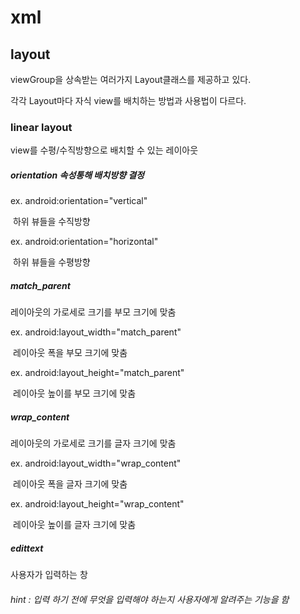 # xml

## layout

viewGroup을 상속받는 여러가지 Layout클래스를 제공하고 있다.

각각 Layout마다 자식 view를 배치하는 방법과 사용법이 다르다.

### linear layout

view를 수평/수직방향으로 배치할 수 있는 레이아웃

##### orientation 속성통해 배치방향 결정

ex. android:orientation="vertical" 

​	하위 뷰들을 수직방향

ex. android:orientation="horizontal" 

​	하위 뷰들을 수평방향

##### match_parent

레이아웃의 가로세로 크기를 부모 크기에 맞춤

ex. android:layout_width="match_parent" 

​	레이아웃 폭을 부모 크기에 맞춤

ex. android:layout_height="match_parent" 

​	레이아웃 높이를 부모 크기에 맞춤

##### wrap_content

레이아웃의 가로세로 크기를 글자 크기에 맞춤

ex. android:layout_width="wrap_content" 

​	레이아웃 폭을 글자 크기에 맞춤

ex. android:layout_height="wrap_content" 

​	레이아웃 높이를 글자 크기에 맞춤



##### edittext

사용자가 입력하는 창

###### hint : 입력 하기 전에 무엇을 입력해야 하는지 사용자에게 알려주는 기능을 함









